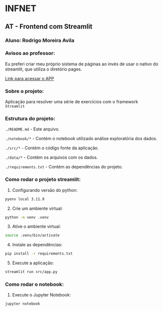 # INFNET 
## AT - Frontend com Streamlit
### Aluno: Rodrigo Moreira Avila


### Avisos ao professor:
Eu preferi criar meu próprio sistema de páginas ao invés de usar o nativo do streamlit, que utiliza o diretório pages.

[Link para acessar o APP](https://infnet-app-at-bdh9wnirzxuufxcrich8sf.streamlit.app/)

### Sobre o projeto:
Aplicação para resolver uma série de exercícios com o framework ```Streamlit```


### Estrutura do projeto:
```./README.md``` - Este arquivo.

```./notebook/*``` - Contém o notebook utilizado análise exploratória dos dados.

```./src/*``` - Contém o código fonte da aplicação.

```./data/*``` - Contém os arquivos com os dados.

```./requirements.txt``` - Contém as dependências do projeto.


### Como rodar o projeto streamlit:
1. Configurando versão do python:
```bash
pyenv local 3.11.9
```

2. Crie um ambiente virtual:
```bash
python -m venv .venv
```

3. Ative o ambiente virtual:
```bash
source .venv/bin/activate
```

4. Instale as dependências:
```bash
pip install -r requirements.txt
```

5. Execute a aplicação:
```bash
streamlit run src/app.py
```

### Como rodar o notebook:

1. Execute o Jupyter Notebook:
```bash
jupyter notebook
```
